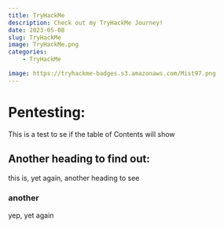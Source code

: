 ```yaml
---
title: TryHackMe
description: Check out my TryHackMe Journey!
date: 2023-05-08
slug: TryHackMe
image: TryHackMe.png
categories:
    - TryHackMe

image: https://tryhackme-badges.s3.amazonaws.com/Mist97.png
---
```


# Pentesting:
This is a test to se if the table of Contents will show

## Another heading to find out:


this is, yet again, another heading to see


### another 
 yep, yet again